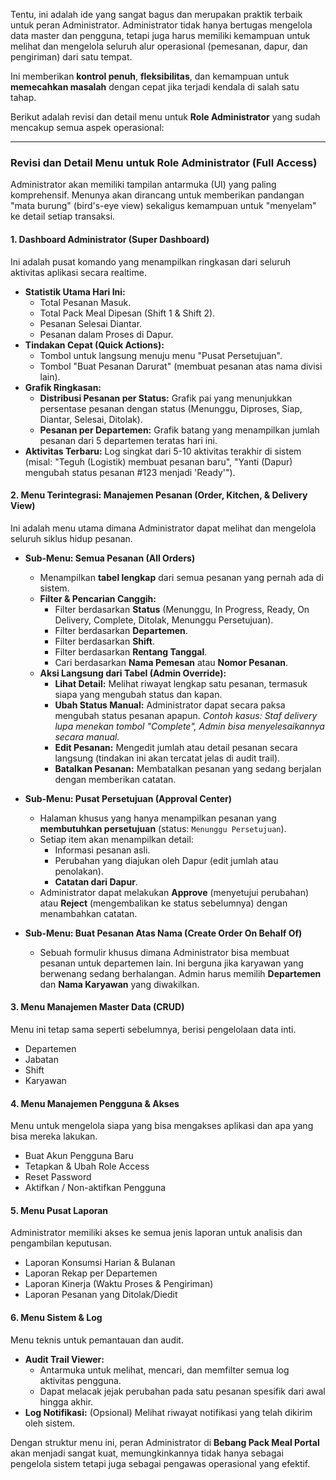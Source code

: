 Tentu, ini adalah ide yang sangat bagus dan merupakan praktik terbaik untuk peran Administrator. Administrator tidak hanya bertugas mengelola data master dan pengguna, tetapi juga harus memiliki kemampuan untuk melihat dan mengelola seluruh alur operasional (pemesanan, dapur, dan pengiriman) dari satu tempat.

Ini memberikan **kontrol penuh**, **fleksibilitas**, dan kemampuan untuk **memecahkan masalah** dengan cepat jika terjadi kendala di salah satu tahap.

Berikut adalah revisi dan detail menu untuk **Role Administrator** yang sudah mencakup semua aspek operasional:

---

### **Revisi dan Detail Menu untuk Role Administrator (Full Access)**

Administrator akan memiliki tampilan antarmuka (UI) yang paling komprehensif. Menunya akan dirancang untuk memberikan pandangan "mata burung" (bird's-eye view) sekaligus kemampuan untuk "menyelam" ke detail setiap transaksi.

#### **1. Dashboard Administrator (Super Dashboard)**
Ini adalah pusat komando yang menampilkan ringkasan dari seluruh aktivitas aplikasi secara realtime.
*   **Statistik Utama Hari Ini:**
    *   Total Pesanan Masuk.
    *   Total Pack Meal Dipesan (Shift 1 & Shift 2).
    *   Pesanan Selesai Diantar.
    *   Pesanan dalam Proses di Dapur.
*   **Tindakan Cepat (Quick Actions):**
    *   Tombol untuk langsung menuju menu "Pusat Persetujuan".
    *   Tombol "Buat Pesanan Darurat" (membuat pesanan atas nama divisi lain).
*   **Grafik Ringkasan:**
    *   **Distribusi Pesanan per Status:** Grafik pai yang menunjukkan persentase pesanan dengan status (Menunggu, Diproses, Siap, Diantar, Selesai, Ditolak).
    *   **Pesanan per Departemen:** Grafik batang yang menampilkan jumlah pesanan dari 5 departemen teratas hari ini.
*   **Aktivitas Terbaru:** Log singkat dari 5-10 aktivitas terakhir di sistem (misal: "Teguh (Logistik) membuat pesanan baru", "Yanti (Dapur) mengubah status pesanan #123 menjadi 'Ready'").

#### **2. Menu Terintegrasi: Manajemen Pesanan (Order, Kitchen, & Delivery View)**
Ini adalah menu utama dimana Administrator dapat melihat dan mengelola seluruh siklus hidup pesanan.

*   **Sub-Menu: Semua Pesanan (All Orders)**
    *   Menampilkan **tabel lengkap** dari semua pesanan yang pernah ada di sistem.
    *   **Filter & Pencarian Canggih:**
        *   Filter berdasarkan **Status** (Menunggu, In Progress, Ready, On Delivery, Complete, Ditolak, Menunggu Persetujuan).
        *   Filter berdasarkan **Departemen**.
        *   Filter berdasarkan **Shift**.
        *   Filter berdasarkan **Rentang Tanggal**.
        *   Cari berdasarkan **Nama Pemesan** atau **Nomor Pesanan**.
    *   **Aksi Langsung dari Tabel (Admin Override):**
        *   **Lihat Detail:** Melihat riwayat lengkap satu pesanan, termasuk siapa yang mengubah status dan kapan.
        *   **Ubah Status Manual:** Administrator dapat secara paksa mengubah status pesanan apapun. *Contoh kasus: Staf delivery lupa menekan tombol "Complete", Admin bisa menyelesaikannya secara manual.*
        *   **Edit Pesanan:** Mengedit jumlah atau detail pesanan secara langsung (tindakan ini akan tercatat jelas di audit trail).
        *   **Batalkan Pesanan:** Membatalkan pesanan yang sedang berjalan dengan memberikan catatan.

*   **Sub-Menu: Pusat Persetujuan (Approval Center)**
    *   Halaman khusus yang hanya menampilkan pesanan yang **membutuhkan persetujuan** (status: `Menunggu Persetujuan`).
    *   Setiap item akan menampilkan detail:
        *   Informasi pesanan asli.
        *   Perubahan yang diajukan oleh Dapur (edit jumlah atau penolakan).
        *   **Catatan dari Dapur**.
    *   Administrator dapat melakukan **Approve** (menyetujui perubahan) atau **Reject** (mengembalikan ke status sebelumnya) dengan menambahkan catatan.

*   **Sub-Menu: Buat Pesanan Atas Nama (Create Order On Behalf Of)**
    *   Sebuah formulir khusus dimana Administrator bisa membuat pesanan untuk departemen lain. Ini berguna jika karyawan yang berwenang sedang berhalangan. Admin harus memilih **Departemen** dan **Nama Karyawan** yang diwakilkan.

#### **3. Menu Manajemen Master Data (CRUD)**
Menu ini tetap sama seperti sebelumnya, berisi pengelolaan data inti.
*   Departemen
*   Jabatan
*   Shift
*   Karyawan

#### **4. Menu Manajemen Pengguna & Akses**
Menu untuk mengelola siapa yang bisa mengakses aplikasi dan apa yang bisa mereka lakukan.
*   Buat Akun Pengguna Baru
*   Tetapkan & Ubah Role Access
*   Reset Password
*   Aktifkan / Non-aktifkan Pengguna

#### **5. Menu Pusat Laporan**
Administrator memiliki akses ke semua jenis laporan untuk analisis dan pengambilan keputusan.
*   Laporan Konsumsi Harian & Bulanan
*   Laporan Rekap per Departemen
*   Laporan Kinerja (Waktu Proses & Pengiriman)
*   Laporan Pesanan yang Ditolak/Diedit

#### **6. Menu Sistem & Log**
Menu teknis untuk pemantauan dan audit.
*   **Audit Trail Viewer:**
    *   Antarmuka untuk melihat, mencari, dan memfilter semua log aktivitas pengguna.
    *   Dapat melacak jejak perubahan pada satu pesanan spesifik dari awal hingga akhir.
*   **Log Notifikasi:** (Opsional) Melihat riwayat notifikasi yang telah dikirim oleh sistem.

Dengan struktur menu ini, peran Administrator di **Bebang Pack Meal Portal** akan menjadi sangat kuat, memungkinkannya tidak hanya sebagai pengelola sistem tetapi juga sebagai pengawas operasional yang efektif.